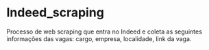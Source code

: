 # Indeed_scraping
Processo de web scraping que entra no Indeed e coleta as seguintes informações das vagas: cargo, empresa, localidade, link da vaga. 

